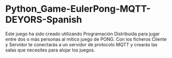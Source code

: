 # Python_Game-EulerPong-MQTT-DEYORS-Spanish
Este juego ha sido creado utilizando Programación Distribuida para jugar entre dos o más personas al mítico juego de PONG. Con los ficheros Cliente y Servidor te conectarás a un servidor de protocolo MQTT y crearás las salas que necesites para alojar los juegos.
